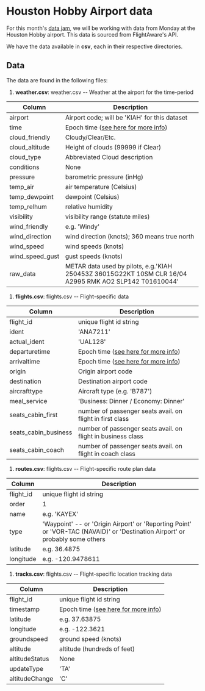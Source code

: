 # Houston Hobby Airport data

For this month's [data jam](https://www.meetup.com/Houston-Data-Visualization-Meetup/events/237127703/), we will be working with data from Monday at the Houston Hobby airport.  This data is sourced from FlightAware's API.

We have the data available in **csv**, each in their respective directories.

## Data

The data are found in the following files:

1. **weather.csv**: weather.csv -- Weather at the airport for the time-period

  |Column|Description|
|----|----------|
|airport| Airport code; will be 'KIAH' for this dataset|
|time| Epoch time ([see here for more info](https://en.wikipedia.org/wiki/Unix_time))|
|cloud_friendly| Cloudy/Clear/Etc.|
|cloud_altitude| Height of clouds (99999 if Clear)|
|cloud_type| Abbreviated Cloud description|
|conditions| None|
|pressure| barometric pressure (inHg)|
|temp_air| air temperature (Celsius)|
|temp_dewpoint| dewpoint (Celsius)|
|temp_relhum| relative humidity|
|visibility| visibility range (statute miles)|
|wind_friendly| e.g. 'Windy'|
|wind_direction| wind direction (knots); 360 means true north|
|wind_speed| wind speeds (knots)|
|wind_speed_gust| gust speeds (knots)|
|raw_data| METAR data used by pilots, e.g.'KIAH 250453Z 36015G22KT 10SM CLR 16/04 A2995 RMK AO2 SLP142 T01610044'|

1. **flights.csv**: flights.csv -- Flight-specific data

  |Column|Description|
|----|----------|
|flight_id| unique flight id string|
|ident| 'ANA7211'|
|actual_ident| 'UAL128'|
|departuretime| Epoch time ([see here for more info](https://en.wikipedia.org/wiki/Unix_time))|
|arrivaltime| Epoch time ([see here for more info](https://en.wikipedia.org/wiki/Unix_time))|
|origin| Origin airport code|
|destination| Destination airport code|
|aircrafttype| Aircraft type (e.g. 'B787')|
|meal_service| 'Business: Dinner / Economy: Dinner'|
|seats_cabin_first| number of passenger seats avail. on flight in first class|
|seats_cabin_business| number of passenger seats avail. on flight in business class|
|seats_cabin_coach| number of passenger seats avail. on flight in coach class|


1. **routes.csv**: flights.csv -- Flight-specific route plan data


|Column|Description|
|----|----------|
|flight_id| unique flight id string|
|order| 1|  -- int starting at 1
|name| e.g. 'KAYEX'|
|type| 'Waypoint'  -- or 'Origin Airport' or 'Reporting Point' or 'VOR-TAC (NAVAID)' or 'Destination Airport' or probably some others|
|latitude| e.g. 36.4875|
|longitude| e.g. -120.9478611|


1. **tracks.csv**: flights.csv -- Flight-specific location tracking data

|Column|Description|
|-----|--------|
|flight_id| unique flight id string|
|timestamp| Epoch time ([see here for more info](https://en.wikipedia.org/wiki/Unix_time))|
|latitude| e.g. 37.63875|
|longitude| e.g. -122.3621|
|groundspeed| ground speed (knots)|
|altitude| altitude (hundreds of feet)|
|altitudeStatus| None|
|updateType| 'TA'|
|altitudeChange| 'C'|

